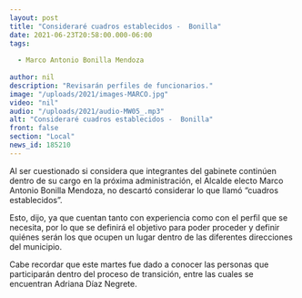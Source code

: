 ```yaml
---
layout: post
title: "Consideraré cuadros establecidos -  Bonilla"
date: 2021-06-23T20:58:00.000-06:00
tags:
  
  - Marco Antonio Bonilla Mendoza
  
author: nil
description: "Revisarán perfiles de funcionarios."
image: "/uploads/2021/images-MARCO.jpg"
video: "nil"
audio: "/uploads/2021/audio-MW05_.mp3"
alt: "Consideraré cuadros establecidos -  Bonilla"
front: false
section: "Local"
news_id: 185210
---
```


Al ser cuestionado si considera que integrantes del gabinete continúen dentro de su cargo en la próxima administración, el Alcalde electo Marco Antonio Bonilla Mendoza, no descartó considerar lo que llamó “cuadros establecidos”.

Esto, dijo, ya que cuentan tanto con experiencia como con el perfil que se necesita, por lo que se definirá el objetivo para poder proceder y definir quiénes serán los que ocupen un lugar dentro de las diferentes direcciones del municipio.

Cabe recordar que este martes fue dado a conocer las personas que participarán dentro del proceso de transición, entre las cuales se encuentran Adriana Díaz Negrete.
